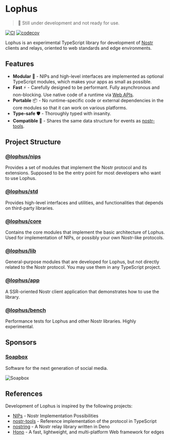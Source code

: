 # Lophus

> :construction: Still under development and not ready for use.

[![CI](https://github.com/hasundue/lophus/actions/workflows/ci.yml/badge.svg?branch=main)](https://github.com/hasundue/lophus/actions/workflows/ci.yml)
[![codecov](https://codecov.io/github/hasundue/lophus/branch/main/graph/badge.svg?token=s01IMg4nI8)](https://codecov.io/github/hasundue/lophus)

Lophus is an experimental TypeScript library for development of [Nostr][nostr]
clients and relays, oriented to web standards and edge environments.

## Features

- **Modular** 🔌 - NIPs and high-level interfaces are implemented as optional
  TypeScript modules, which makes your apps as small as possible.
- **Fast** ⚡ - Carefully designed to be performant. Fully asynchronous and
  non-blocking. Use native code of a runtime via [Web APIs][web-apis].
- **Portable** 📦 - No runtime-specific code or external dependencies in the
  core modules so that it can work on various platforms.
- **Type-safe** 🛡️ - Thoroughly typed with insanity.
- **Compatible** 🤝 - Shares the same data structure for events as
  [nostr-tools][nostr-tools].

## Project Structure

### [@lophus/nips](https://github.com/hasundue/lophus/tree/main/nips)

Provides a set of modules that implement the Nostr protocol and its extensions.
Supposed to be the entry point for most developers who want to use Lophus.

### [@lophus/std](https://github.com/hasundue/lophus/tree/main/std)

Provides high-level interfaces and utilities, and functionalities that depends
on third-party libraries.

### [@lophus/core](https://github.com/hasundue/lophus/tree/main/core)

Contains the core modules that implement the basic architecture of Lophus. Used
for implementation of NIPs, or possibly your own Nostr-like protocols.

### [@lophus/lib](https://github.com/hasundue/lophus/tree/main/lib)

General-purpose modules that are developed for Lophus, but not directly related
to the Nostr protocol. You may use them in any TypeScript project.

### [@lophus/app](https://github.com/hasundue/lophus/tree/main/deploy/app)

A SSR-oriented Nostr client application that demonstrates how to use the
library.

### [@lophus/bench](https://github.com/hasundue/lophus/tree/main/bench)

Performance tests for Lophus and other Nostr libraries. Highly experimental.

## Sponsors

### [Soapbox](https://soapbox.pub)

Software for the next generation of social media.

![Soapbox](https://avatars.githubusercontent.com/u/99939943?s=200&v=4)

## References

Development of Lophus is inspired by the following projects:

- [NIPs][nostr-nips] - Nostr Implementation Possibilities
- [nostr-tools][nostr-tools] - Reference implementation of the protocol in
  TypeScript
- [nostring][nostring] - A Nostr relay library written in Deno
- [Hono][hono] - A fast, lightweight, and multi-platform Web framework for edges

<!-- Links -->

[web-apis]: https://developer.mozilla.org/docs/Web/API
[nostr]: https://nostr.com
[nostr-nips]: https://github.com/nostr-protocol/nips
[modules]: https://github.com/hasundue/lophus/tree/main/lib
[nostr-tools]: https://github.com/nbd-wtf/nostr-tools
[nostring]: https://github.com/xbol0/nostring
[hono]: https://github.com/honojs/hono
